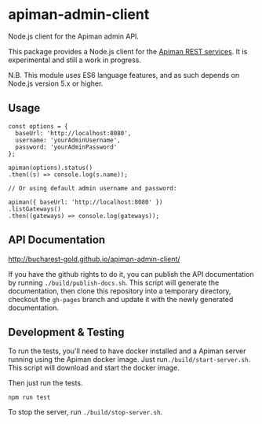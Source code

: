 # apiman-admin-client

Node.js client for the Apiman admin API.

This package provides a Node.js client for the [Apiman REST services][1].
It is experimental and still a work in progress.

N.B. This module uses ES6 language features, and as such depends on Node.js version 5.x
or higher.

## Usage

    const options = {
      baseUrl: 'http://localhost:8080',
      username: 'yourAdminUsername',
      password: 'yourAdminPassword'
    };

    apiman(options).status()
    .then((s) => console.log(s.name));

    // Or using default admin username and password: 

    apiman({ baseUrl: 'http://localhost:8080' })
    .listGateways()
    .then((gateways) => console.log(gateways));

## API Documentation

http://bucharest-gold.github.io/apiman-admin-client/

If you have the github rights to do it, you can publish the API documentation by running
`./build/publish-docs.sh`. This script will generate the documentation, then clone this
repository into a temporary directory, checkout the `gh-pages` branch and update it with
the newly generated documentation.

## Development & Testing

To run the tests, you'll need to have docker installed and a Apiman server running using the 
Apiman docker image. Just run`./build/start-server.sh`. This script will download and start the docker
image.

Then just run the tests.

    npm run test

To stop the server, run `./build/stop-server.sh`.

[1]: http://www.apiman.io/latest/api-manager-restdocs.html